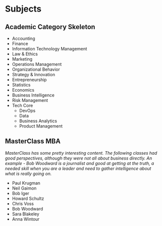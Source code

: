 # Subjects

## Academic Category Skeleton

- Accounting
- Finance
- Information Technology Management
- Law & Ethics
- Marketing
- Operations Management
- Organizational Behavior
- Strategy & Innovation
- Entrepreneurship
- Statistics
- Economics
- Business Intelligence
- Risk Management
- Tech Core
    - DevOps
    - Data
    - Business Analytics
    - Product Management

## MasterClass MBA

*MasterClass has some pretty interesting content. The following classes had good perspectives, although they were not all about business directly. An example - Bob Woodward is a journalist and good at getting at the truth, a needed skill when you are a leader and need to gather intelligence about what is really going on.*

- Paul Krugman
- Neil Gaimon
- Bob Iger
- Howard Schultz
- Chris Voss
- Bob Woodward
- Sara Blakeley
- Anna Wintour